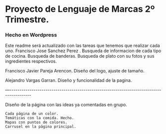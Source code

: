 # Proyecto de Lenguaje de Marcas 2º Trimestre.
### Hecho en Wordpress

Este readme será actualizado con las tareas que tenemos que realizar cada uno.
Francisco Jose Sanchez Perez .
Busqueda de informacion de cada tipo de cocina.
Busqueda de banderas.
Busqueda de plato con su fotos y sus ingredientes respectivos.

Francisco Javier Pareja Arencon.
Diseño del logo, ajuste de tamaño.


Alejandro Vargas Garran.
Diseño y funcionalidad de la pagina.



—-----------------------------------------------------------------------------------------

Diseño de la página con las ideas ya comentadas en grupo.
	
	Cada página de un color.
	Temáticas con la comida. Hecho.
	Mapas con puntos de colores.
	Carrusel en la página principal.
	
